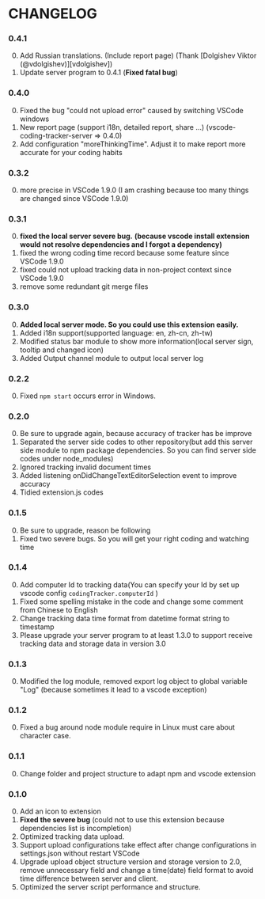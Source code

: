 # CHANGELOG

### 0.4.1

0. Add Russian translations. (Include report page) (Thank [Dolgishev Viktor (@vdolgishev)][vdolgishev])
1. Update server program to 0.4.1 (**Fixed fatal bug**)

### 0.4.0

0. Fixed the bug "could not upload error" caused by switching VSCode windows
1. New report page (support i18n, detailed report, share ...) (vscode-coding-tracker-server => 0.4.0)
2. Add configuration "moreThinkingTime". Adjust it to make report more accurate for your coding habits

### 0.3.2

0. more precise in VSCode 1.9.0 (I am crashing because too many things are changed since VSCode 1.9.0)

### 0.3.1

0. **fixed the local server severe bug.**
**(because vscode install extension would not resolve dependencies and I forgot a dependency)**
1. fixed the wrong coding time record because some feature since VSCode 1.9.0 
2. fixed could not upload tracking data in non-project context since VSCode 1.9.0
3. remove some redundant git merge files 

### 0.3.0

0. **Added local server mode. So you could use this extension easily.**
1. Added i18n support(supported language: en, zh-cn, zh-tw)
2. Modified status bar module to show more information(local server sign, tooltip and changed icon)
3. Added Output channel module to output local server log

### 0.2.2

0. Fixed `npm start` occurs error in Windows.

### 0.2.0

0. Be sure to upgrade again, because accuracy of tracker has be improve
1. Separated the server side codes to other repository(but add this server side module to npm package dependencies.
So you can find server side codes under node_modules)
2. Ignored tracking invalid document times
3. Added listening onDidChangeTextEditorSelection event to improve accuracy
4. Tidied extension.js codes

### 0.1.5 

0. Be sure to upgrade, reason be following 
1. Fixed two severe bugs. So you will get your right coding and watching time

### 0.1.4

0. Add computer Id to tracking data(You can specify your Id by set up vscode config
 `codingTracker.computerId` )
1. Fixed some spelling mistake in the code and change some comment from Chinese to English
2. Change tracking data time format from datetime format string to timestamp
3. Please upgrade your server program to at least 1.3.0 to support receive tracking data 
 and storage data in version 3.0  

### 0.1.3

0. Modified the log module, removed export log object to global variable "Log" (because sometimes it lead to a vscode exception)

### 0.1.2

0. Fixed a bug around node module require in Linux must care about character case.

### 0.1.1

0. Change folder and project structure to adapt npm and vscode extension

### 0.1.0

0. Add an icon to extension
1. **Fixed the severe bug** (could not to use this extension because dependencies list is incompletion)
2. Optimized tracking data upload.
3. Support upload configurations take effect after change configurations in settings.json without restart VSCode
4. Upgrade upload object structure version and storage version to 2.0,   
remove unnecessary field and change a time(date) field format to avoid time difference between server and client.
5. Optimized the server script performance and structure.
